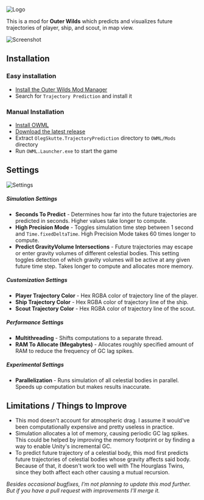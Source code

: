 ![Logo](https://user-images.githubusercontent.com/45887963/202138974-7c1be1b3-a329-40b9-b9c7-ccd3a4be5dea.png)

This is a mod for **Outer Wilds** which predicts and visualizes future trajectories of player, ship, and scout, in map view.

![Screenshot](https://user-images.githubusercontent.com/45887963/202139195-cc38666c-2c16-4875-ad94-7cadea7cc804.jpg)

## Installation
### Easy installation
- [Install the Outer Wilds Mod Manager](https://github.com/Raicuparta/ow-mod-manager#how-do-i-use-this)
- Search for `Trajectory Prediction`  and install it

### Manual Installation
- [Install OWML](https://github.com/amazingalek/owml#installation)
- [Download the latest release](https://github.com/SkutteOleg/TrajectoryPrediction/releases/latest)
- Extract `OlegSkutte.TrajectoryPrediction` directory to `OWML/Mods` directory
- Run `OWML.Launcher.exe` to start the game

## Settings
![Settings](https://user-images.githubusercontent.com/45887963/202139282-0c378a33-0c12-4907-99e4-c98604dcabe1.jpg)
##### Simulation Settings
- **Seconds To Predict** - Determines how far into the future trajectories are predicted in seconds. Higher values take longer to compute.
- **High Precision Mode** - Toggles simulation time step between 1 second and `Time.fixedDeltaTime`. High Precision Mode takes 60 times longer to compute.
- **Predict GravityVolume Intersections** - Future trajectories may escape or enter gravity volumes of different celestial bodies. This setting toggles detection of which gravity volumes will be active at any given future time step. Takes longer to compute and allocates more memory.
##### Customization Settings
- **Player Trajectory Color** - Hex RGBA color of trajectory line of the player.
- **Ship Trajectory Color** - Hex RGBA color of trajectory line of the ship.
- **Scout Trajectory Color** - Hex RGBA color of trajectory line of the scout.
##### Performance Settings
- **Multithreading** - Shifts computations to a separate thread.
- **RAM To Allocate (Megabytes)** - Allocates roughly specified amount of RAM to reduce the frequency of GC lag spikes.
##### Experimental Settings
- **Parallelization** - Runs simulation of all celestial bodies in parallel. Speeds up computation but makes results inaccurate.

## Limitations / Things to Improve
- This mod doesn't account for atmospheric drag. I assume it would've been computationally expensive and pretty useless in practice.
- Simulation allocates a lot of memory, causing periodic GC lag spikes. This could be helped by improving the memory footprint or by finding a way to enable Unity's incremental GC.
- To predict future trajectory of a celestial body, this mod first predicts future trajectories of celestial bodies whose gravity affects said body. Because of that, it doesn't work too well with The Hourglass Twins, since they both affect each other causing a mutual recursion.

*Besides occasional bugfixes, I'm not planning to update this mod further. But if you have a pull request with improvements I'll merge it.*
